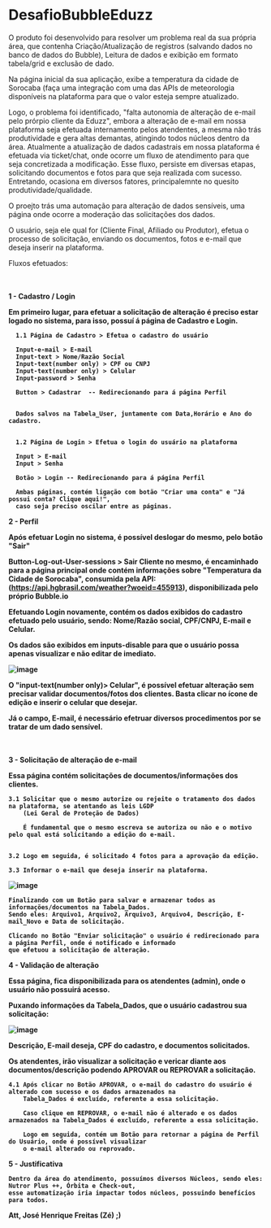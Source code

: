 # DesafioBubbleEduzz


  O produto foi desenvolvido para resolver um problema real da sua própria área, que contenha
Criação/Atualização de registros (salvando dados no banco de dados do Bubble), Leitura de dados e
exibição em formato tabela/grid e exclusão de dado.

Na página inicial da sua aplicação, exibe a temperatura da cidade de Sorocaba (faça uma integração
com uma das APIs de meteorologia disponíveis na plataforma para que o valor esteja sempre
atualizado.


Logo, o problema foi identificado, "falta autonomia de alteração de e-mail pelo prórpio cliente da Eduzz", embora a alteração de e-mail em nossa plataforma seja efetuada internamento pelos atendentes, a mesma não trás produtividade e gera altas demantas, atingindo todos núcleos dentro da área. Atualmente a atualização de dados cadastrais em nossa plataforma é efetuada via ticket/chat, onde ocorre um fluxo de atendimento para que seja concretizada a modificação. Esse fluxo, persiste em diversas etapas, solicitando documentos e fotos para que seja realizada com sucesso. Entretando, ocasiona em diversos fatores, principalemnte no quesito produtividade/qualidade.

O proejto trás uma automação para alteração de dados sensíveis, uma página onde ocorre a moderação das solicitações dos dados. 

O usuário, seja ele qual for (Cliente Final, Afiliado ou Produtor), efetua o processo de solicitação, enviando os documentos, fotos e e-mail que deseja inserir na plataforma.

Fluxos efetuados:<br><br><br> 

<b>1 - Cadastro / Login<b>


Em primeiro lugar, para efetuar a solicitação de alteração é preciso estar logado no sistema, para isso, possuí á página de Cadastro e Login.<br>

      1.1 Página de Cadastro > Efetua o cadastro do usuário

      Input-e-mail > E-mail
      Input-text > Nome/Razão Social 
      Input-text(number only) > CPF ou CNPJ 
      Input-text(number only) > Celular
      Input-password > Senha

      Button > Cadastrar  -- Redirecionando para á página Perfil


      Dados salvos na Tabela_User, juntamente com Data,Horário e Ano do cadastro.
  

      1.2 Página de Login > Efetua o login do usuário na plataforma

      Input > E-mail 
      Input > Senha 
  
      Botão > Login -- Redirecionando para á página Perfil

      Ambas páginas, contém ligação com botão "Criar uma conta" e "Já possui conta? Clique aqui!",
      caso seja preciso oscilar entre as páginas.



<b>2 - Perfil<b>

  Após efetuar Login no sistema, é possível deslogar do mesmo, pelo botão "Sair"
  
  Button-Log-out-User-sessions > Sair
  Cliente no mesmo, é encaminhado para a página principal onde contém informações sobre "Temperatura da Cidade de Sorocaba", consumida pela API:         (https://api.hgbrasil.com/weather?woeid=455913), disponibilizada pelo próprio Bubble.io
  
  Efetuando Login novamente, contém os dados exibidos do cadastro efetuado pelo usuário, sendo: Nome/Razão social, CPF/CNPJ, E-mail e Celular.
  
  Os dados são exibidos em inputs-disable para que o usuário possa apenas visualizar e não editar de imediato. 
  
  ![image](https://user-images.githubusercontent.com/85848930/209582923-8a8fa242-baa4-43f2-b601-90415224fc36.png)

  
  O "input-text(number only)> Celular", é possível efetuar alteração sem precisar validar documentos/fotos dos clientes. Basta clicar no ícone de edição e inserir o celular que desejar.
  
  Já o campo, E-mail, é necessário efetruar diversos procedimentos por se tratar de um dado sensível. <br><br><br>



  3 - Solicitação de alteração de e-mail
  
  Essa página contém solicitações de documentos/informações dos clientes. 
  
    3.1 Solicitar que o mesmo autorize ou rejeite o tratamento dos dados na plataforma, se atentando as leis LGDP
        (Lei Geral de Proteção de Dados)
  
        É fundamental que o mesmo escreva se autoriza ou não e o motivo pelo qual está solicitando a edição do e-mail.


    3.2 Logo em seguida, é solicitado 4 fotos para a aprovação da edição.
    
    3.3 Informar o e-mail que deseja inserir na plataforma.
  
![image](https://user-images.githubusercontent.com/85848930/209583594-e0156287-480c-428e-843f-b5784bb74d35.png)


    Finalizando com um Botão para salvar e armazenar todos as informações/documentos na Tabela_Dados.
    Sendo eles: Arquivo1, Arquivo2, Arquivo3, Arquivo4, Descrição, E-mail_Novo e Data de solicitação.
  
    Clicando no Botão "Enviar solicitação" o usuário é redirecionado para a página Perfil, onde é notificado e informado 
    que efetuou a solicitação de alteração.
  
  
 4 - Validação de alteração
  
  Essa página, fica disponibilizada para os atendentes (admin), onde o usuário não possuirá acesso.  
  
  
  Puxando informações da Tabela_Dados, que o usuário cadastrou sua solicitação:
  
  ![image](https://user-images.githubusercontent.com/85848930/209583843-1236325f-831e-4f62-93fb-4e5f4559ed63.png)

  Descrição, E-mail deseja, CPF do cadastro, e documentos solicitados. 
  
  Os atendentes, irão visualizar a solicitação e vericar diante aos documentos/descrição podendo APROVAR ou REPROVAR a solicitação. 
  
    4.1 Após clicar no Botão APROVAR, o e-mail do cadastro do usuário é alterado com sucesso e os dados armazenados na
        Tabela_Dados é excluído, referente a essa solicitação.
  
        Caso clique em REPROVAR, o e-mail não é alterado e os dados armazenados na Tabela_Dados é excluído, referente a essa solicitação.
  
        Logo em seguida, contém um Botão para retornar a página de Perfil do Usuário, onde é possível visualizar
        o e-mail alterado ou reprovado.
  
 5 - Justificativa 

    Dentro da área do atendimento, possuímos diversos Núcleos, sendo eles: Nutror Plus ++, Órbita e Check-out,
    esse automatização iria impactar todos núcleos, possuindo benefícios para todos.
  
  
  Att, José Henrique Freitas (Zé) ;) 
